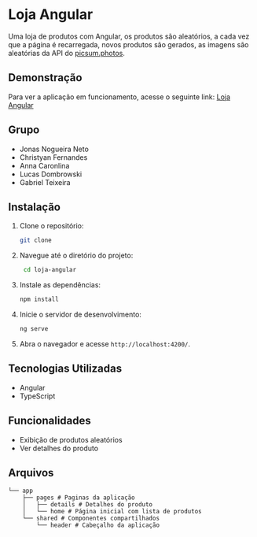 # Loja Angular

Uma loja de produtos com Angular, os produtos são aleatórios, a cada vez que a página é recarregada, novos produtos são gerados,
as imagens são aleatórias da API do [picsum.photos](https://picsum.photos/).

## Demonstração
Para ver a aplicação em funcionamento, acesse o seguinte link: [Loja Angular](https://joanasnogueira.github.io/loja-angular/)

## Grupo
- Jonas Nogueira Neto
- Christyan Fernandes
- Anna Caronlina
- Lucas Dombrowski
- Gabriel Teixeira

## Instalação
1. Clone o repositório:
   ```bash
   git clone 
   ```
2. Navegue até o diretório do projeto:
   ```bash
    cd loja-angular
    ```
3. Instale as dependências:
    ```bash
    npm install
    ```
4. Inicie o servidor de desenvolvimento:
    ```bash
    ng serve
    ```
5. Abra o navegador e acesse `http://localhost:4200/`.

## Tecnologias Utilizadas
- Angular
- TypeScript

## Funcionalidades
- Exibição de produtos aleatórios
- Ver detalhes do produto

## Arquivos

```
└── app
    ├── pages # Paginas da aplicação
    │   ├── details # Detalhes do produto
    │   └── home # Página inicial com lista de produtos
    └── shared # Componentes compartilhados
        └── header # Cabeçalho da aplicação
```